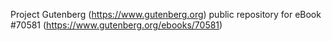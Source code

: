 Project Gutenberg (https://www.gutenberg.org) public repository for
eBook #70581 (https://www.gutenberg.org/ebooks/70581)
